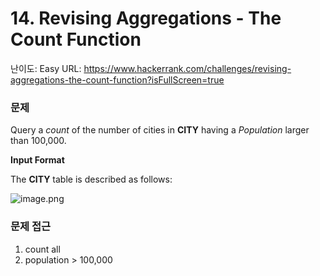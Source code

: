 # 14. Revising Aggregations - The Count Function

난이도: Easy
URL: https://www.hackerrank.com/challenges/revising-aggregations-the-count-function?isFullScreen=true

### 문제

Query a *count* of the number of cities in **CITY** having a *Population* larger than 100,000.

**Input Format**

The **CITY** table is described as follows:

![image.png](14%20Revising%20Aggregations%20-%20The%20Count%20Function%20150bdab6415180ca8f26fac8560ef977/image.png)

### 문제 접근

1. count all
2. population > 100,000